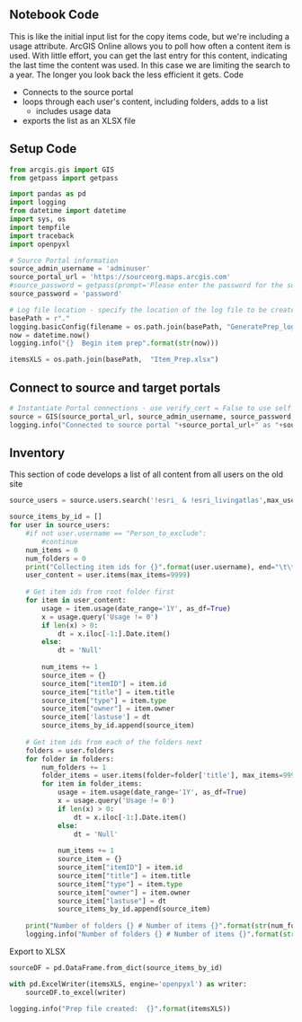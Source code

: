 ## Notebook Code

This is like the initial input list for the copy items code, but we're including a usage attribute.  ArcGIS Online allows you to poll how often a content item is used. 
With little effort, you can get the last entry for this content, indicating the last time the content was used. 
In this case we are limiting the search to a year.  The longer you look back the less efficient it gets. 
Code
  - Connects to the source portal
  - loops through each user's content, including folders, adds to a list
    - includes usage data
  - exports the list as an XLSX file


## Setup Code

```python
from arcgis.gis import GIS
from getpass import getpass

import pandas as pd
import logging
from datetime import datetime
import sys, os
import tempfile
import traceback
import openpyxl

# Source Portal information
source_admin_username = 'adminuser'
source_portal_url = 'https://sourceorg.maps.arcgis.com'
#source_password = getpass(prompt='Please enter the password for the source Portal') # This will prompt you for the password rather then storing it
source_password = 'password'

# Log file location - specify the location of the log file to be created
basePath = r"."
logging.basicConfig(filename = os.path.join(basePath, "GeneratePrep_log.txt"), level=logging.INFO)
now = datetime.now()
logging.info("{}  Begin item prep".format(str(now)))

itemsXLS = os.path.join(basePath,  "Item_Prep.xlsx")

```

## Connect to source and target portals

```python
# Instantiate Portal connections - use verify_cert = False to use self signed SSL
source = GIS(source_portal_url, source_admin_username, source_password, verify_cert = False, expiration = 9999)
logging.info("Connected to source portal "+source_portal_url+" as "+source_admin_username)
```

## Inventory
This section of code develops a list of all content from all users on the old site

```python
source_users = source.users.search('!esri_ & !esri_livingatlas',max_users=99999)

source_items_by_id = []
for user in source_users:
    #if not user.username == "Person_to_exclude":
        #continue
    num_items = 0
    num_folders = 0
    print("Collecting item ids for {}".format(user.username), end="\t\t")
    user_content = user.items(max_items=9999)
    
    # Get item ids from root folder first
    for item in user_content:
        usage = item.usage(date_range='1Y', as_df=True)
        x = usage.query('Usage != 0')
        if len(x) > 0:
            dt = x.iloc[-1:].Date.item()
        else:
            dt = 'Null'
        
        num_items += 1
        source_item = {}
        source_item["itemID"] = item.id
        source_item["title"] = item.title 
        source_item["type"] = item.type 
        source_item["owner"] = item.owner
        source_item['lastuse'] = dt
        source_items_by_id.append(source_item)
    
    # Get item ids from each of the folders next
    folders = user.folders
    for folder in folders:
        num_folders += 1
        folder_items = user.items(folder=folder['title'], max_items=9999)
        for item in folder_items:
            usage = item.usage(date_range='1Y', as_df=True)
            x = usage.query('Usage != 0')
            if len(x) > 0:
                dt = x.iloc[-1:].Date.item()
            else:
                dt = 'Null'
            
            num_items += 1
            source_item = {}
            source_item["itemID"] = item.id
            source_item["title"] = item.title 
            source_item["type"] = item.type 
            source_item["owner"] = item.owner
            source_item["lastuse"] = dt
            source_items_by_id.append(source_item)
    
    print("Number of folders {} # Number of items {}".format(str(num_folders), str(num_items)))
    logging.info("Number of folders {} # Number of items {}".format(str(num_folders), str(num_items)))
```

Export to XLSX
```python
sourceDF = pd.DataFrame.from_dict(source_items_by_id)

with pd.ExcelWriter(itemsXLS, engine='openpyxl') as writer:
    sourceDF.to_excel(writer)
    
logging.info("Prep file created:  {}".format(itemsXLS))
```



